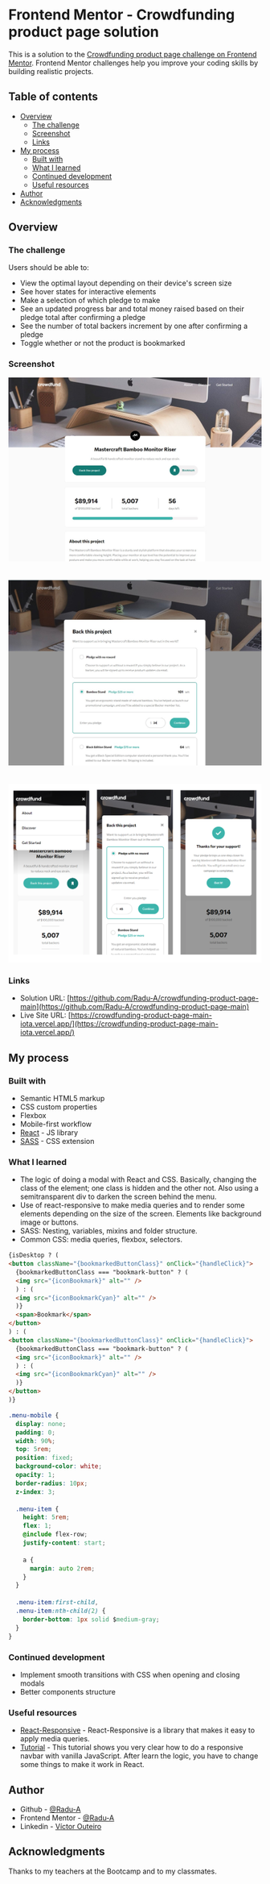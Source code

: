 # Frontend Mentor - Crowdfunding product page solution

This is a solution to the [Crowdfunding product page challenge on Frontend Mentor](https://www.frontendmentor.io/challenges/crowdfunding-product-page-7uvcZe7ZR). Frontend Mentor challenges help you improve your coding skills by building realistic projects.

## Table of contents

- [Overview](#overview)
  - [The challenge](#the-challenge)
  - [Screenshot](#screenshot)
  - [Links](#links)
- [My process](#my-process)
  - [Built with](#built-with)
  - [What I learned](#what-i-learned)
  - [Continued development](#continued-development)
  - [Useful resources](#useful-resources)
- [Author](#author)
- [Acknowledgments](#acknowledgments)

## Overview

### The challenge

Users should be able to:

- View the optimal layout depending on their device's screen size
- See hover states for interactive elements
- Make a selection of which pledge to make
- See an updated progress bar and total money raised based on their pledge total after confirming a pledge
- See the number of total backers increment by one after confirming a pledge
- Toggle whether or not the product is bookmarked

### Screenshot

![](./public/screenshots/desktop.jpg)
<br>
<br>
<br>
![](./public/screenshots/desktop-modal.jpg)
<br>
<br>
<br>
![](./public/screenshots/smartphone.jpg)

### Links

- Solution URL: [https://github.com/Radu-A/crowdfunding-product-page-main](https://github.com/Radu-A/crowdfunding-product-page-main)
- Live Site URL: [https://crowdfunding-product-page-main-iota.vercel.app/](https://crowdfunding-product-page-main-iota.vercel.app/)

## My process

### Built with

- Semantic HTML5 markup
- CSS custom properties
- Flexbox
- Mobile-first workflow
- [React](https://reactjs.org/) - JS library
- [SASS](https://sass-lang.com/) - CSS extension

### What I learned

- The logic of doing a modal with React and CSS. Basically, changing the class of the element; one class is hidden and the other not. Also using a semitransparent div to darken the screen behind the menu.
- Use of react-responsive to make media queries and to render some elements depending on the size of the screen. Elements like background image or buttons.
- SASS: Nesting, variables, mixins and folder structure.
- Common CSS: media queries, flexbox, selectors.

```html
{isDesktop ? (
<button className="{bookmarkedButtonClass}" onClick="{handleClick}">
  {bookmarkedButtonClass === "bookmark-button" ? (
  <img src="{iconBookmark}" alt="" />
  ) : (
  <img src="{iconBookmarkCyan}" alt="" />
  )}
  <span>Bookmark</span>
</button>
) : (
<button className="{bookmarkedButtonClass}" onClick="{handleClick}">
  {bookmarkedButtonClass === "bookmark-button" ? (
  <img src="{iconBookmark}" alt="" />
  ) : (
  <img src="{iconBookmarkCyan}" alt="" />
  )}
</button>
)}
```

```css
.menu-mobile {
  display: none;
  padding: 0;
  width: 90%;
  top: 5rem;
  position: fixed;
  background-color: white;
  opacity: 1;
  border-radius: 10px;
  z-index: 3;

  .menu-item {
    height: 5rem;
    flex: 1;
    @include flex-row;
    justify-content: start;

    a {
      margin: auto 2rem;
    }
  }

  .menu-item:first-child,
  .menu-item:nth-child(2) {
    border-bottom: 1px solid $medium-gray;
  }
}
```

### Continued development

- Implement smooth transitions with CSS when opening and closing modals
- Better components structure

### Useful resources

- [React-Responsive](https://www.npmjs.com/package/react-responsive) - React-Responsive is a library that makes it easy to apply media queries.
- [Tutorial](https://webdesign.tutsplus.com/how-to-build-a-responsive-navigation-bar-with-flexbox--cms-33535t) - This tutorial shows you very clear how to do a responsive navbar with vanilla JavaScript. After learn the logic, you have to change some things to make it work in React.

## Author

- Github - [@Radu-A](https://github.com/Radu-A)
- Frontend Mentor - [@Radu-A](https://www.frontendmentor.io/profile/Radu-A)
- Linkedin - [Víctor Outeiro](https://www.linkedin.com/in/victor-outeiro/)

## Acknowledgments

Thanks to my teachers at the Bootcamp and to my classmates.
